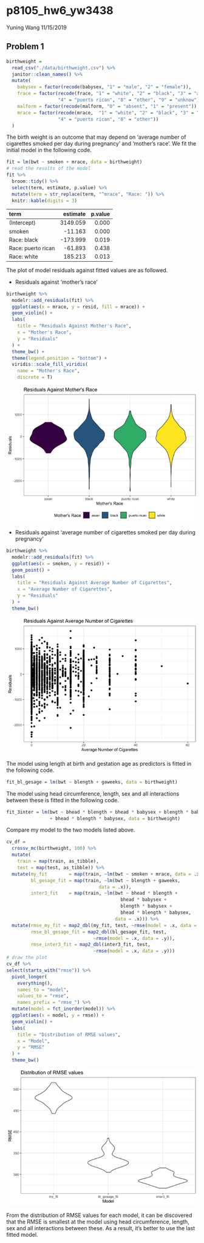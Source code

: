 p8105\_hw6\_yw3438
================
Yuning Wang
11/15/2019

## Problem 1

``` r
birthweight = 
  read_csv("./data/birthweight.csv") %>% 
  janitor::clean_names() %>% 
  mutate(
    babysex = factor(recode(babysex, "1" = "male", "2" = "female")),
    frace = factor(recode(frace, "1" = "white", "2" = "black", "3" = "asian",
                   "4" = "puerto rican", "8" = "other", "9" = "unknow")),
    malform = factor(recode(malform, "0" = "absent", "1" = "present")),
    mrace = factor(recode(mrace,  "1" = "white", "2" = "black", "3" = "asian",
                   "4" = "puerto rican", "8" = "other"))
  )
```

The birth weight is an outcome that may depend on ‘average number of
cigarettes smoked per day during pregnancy’ and ‘mother’s race’. We fit
the initial model in the following code.

``` r
fit = lm(bwt ~ smoken + mrace, data = birthweight)
# read the results of the model
fit %>% 
  broom::tidy() %>% 
  select(term, estimate, p.value) %>% 
  mutate(term = str_replace(term, "^mrace", "Race: ")) %>% 
  knitr::kable(digits = 3)
```

| term               |  estimate | p.value |
| :----------------- | --------: | ------: |
| (Intercept)        |  3149.059 |   0.000 |
| smoken             |  \-11.163 |   0.000 |
| Race: black        | \-173.999 |   0.019 |
| Race: puerto rican |  \-61.893 |   0.438 |
| Race: white        |   185.213 |   0.013 |

The plot of model residuals against fitted values are as followed.

  - Residuals against ‘mother’s race’

<!-- end list -->

``` r
birthweight %>% 
  modelr::add_residuals(fit) %>% 
  ggplot(aes(x = mrace, y = resid, fill = mrace)) +
  geom_violin() +
  labs(
    title = "Residuals Against Mother's Race",
    x = "Mother's Race",
    y = "Residuals"
  ) +
  theme_bw() +
  theme(legend.position = "bottom") +
  viridis::scale_fill_viridis(
    name = "Mother's Race",
    discrete = T)
```

![](p8105_hw6_yw3438_files/figure-gfm/unnamed-chunk-3-1.png)<!-- -->

  - Residuals against ‘average number of cigarettes smoked per day
    during pregnancy’

<!-- end list -->

``` r
birthweight %>% 
  modelr::add_residuals(fit) %>% 
  ggplot(aes(x = smoken, y = resid)) +
  geom_point() +
  labs(
    title = "Residuals Against Average Number of Cigarettes",
    x = "Average Number of Cigarettes",
    y = "Residuals"
  ) +
  theme_bw() 
```

![](p8105_hw6_yw3438_files/figure-gfm/unnamed-chunk-4-1.png)<!-- -->

The model using length at birth and gestation age as predictors is
fitted in the following code.

``` r
fit_bl_gesage = lm(bwt ~ blength + gaweeks, data = birthweight)
```

The model using head circumference, length, sex and all interactions
between these is fitted in the following
code.

``` r
fit_3inter = lm(bwt ~ bhead * blength + bhead * babysex + blength * babysex
                + bhead * blength * babysex, data = birthweight)
```

Compare my model to the two models listed above.

``` r
cv_df = 
  crossv_mc(birthweight, 100) %>% 
  mutate(
    train = map(train, as_tibble),
    test = map(test, as_tibble)) %>% 
  mutate(my_fit        = map(train, ~lm(bwt ~ smoken + mrace, data = .x)),
         bl_gesage_fit = map(train, ~lm(bwt ~ blength + gaweeks, 
                                  data = .x)),
         inter3_fit    = map(train, ~lm(bwt ~ bhead * blength + 
                                          bhead * babysex + 
                                          blength * babysex + 
                                          bhead * blength * babysex, 
                                        data = .x))) %>% 
  mutate(rmse_my_fit = map2_dbl(my_fit, test, ~rmse(model = .x, data = .y)),
         rmse_bl_gesage_fit = map2_dbl(bl_gesage_fit, test, 
                                ~rmse(model = .x, data = .y)),
         rmse_inter3_fit = map2_dbl(inter3_fit, test, 
                                ~rmse(model = .x, data = .y)))
# draw the plot
cv_df %>% 
select(starts_with("rmse")) %>% 
  pivot_longer(
    everything(),
    names_to = "model", 
    values_to = "rmse",
    names_prefix = "rmse_") %>% 
  mutate(model = fct_inorder(model)) %>% 
  ggplot(aes(x = model, y = rmse)) + 
  geom_violin() +
  labs(
    title = "Distribution of RMSE values",
    x = "Model",
    y = "RMSE"
  ) +
  theme_bw() 
```

![](p8105_hw6_yw3438_files/figure-gfm/unnamed-chunk-7-1.png)<!-- -->

From the distribution of RMSE values for each model, it can be
discovered that the RMSE is smallest at the model using head
circumference, length, sex and all interactions between these. As a
result, it’s better to use the last fitted model.
